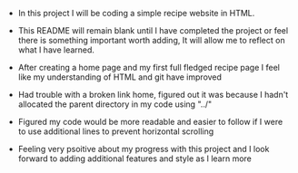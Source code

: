 * In this project I will be coding a simple recipe website in HTML.
  
* This README will remain blank until I have completed the project or feel there is 
something important worth adding, It will allow me to reflect on what I have learned. 

* After creating a home page and my first full fledged recipe page I feel like my understanding of HTML and git have improved
* Had trouble with a broken link home, figured out it was because I hadn't allocated the parent directory in my code using "../"
* Figured my code would be more readable and easier to follow if I were to use additional lines to prevent horizontal scrolling
* Feeling very psoitive about my progress with this project and I look forward to adding additional features and style as I learn more


